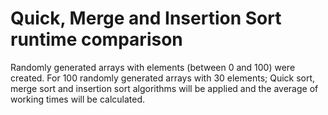 # Quick, Merge and Insertion Sort runtime comparison

Randomly generated arrays with elements (between 0 and 100) were created.
For 100 randomly generated arrays with 30 elements; Quick sort, merge sort and insertion sort algorithms will be applied and the average of working times will be calculated.
